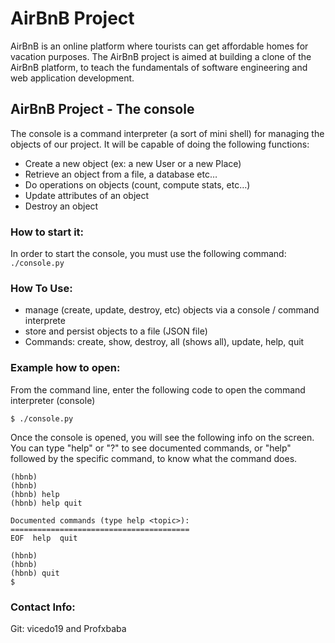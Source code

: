 # AirBnB Project
AirBnB is an online platform where tourists can get affordable homes for vacation purposes. The AirBnB project is aimed at building a clone of the AirBnB platform, to teach the fundamentals of software engineering and web application development.

## AirBnB Project - The console

The console is a command interpreter (a sort of mini shell) for managing the objects of our project.
It will be capable of doing the following functions:

- Create a new object (ex: a new User or a new Place)
- Retrieve an object from a file, a database etc…
- Do operations on objects (count, compute stats, etc…)
- Update attributes of an object
- Destroy an object

###  How to start it:
In order to start the console, you must use the following command:
```./console.py```

### How To Use:

- manage (create, update, destroy, etc) objects via a console / command interprete
- store and persist objects to a file (JSON file)
- Commands: create, show, destroy, all (shows all), update, help, quit

### Example how to open:

From the command line, enter the following code to open the command interpreter (console)
```
$ ./console.py
```
Once the console is opened, you will see the following info on the screen.
You can type "help" or "?" to see documented commands, or "help" followed by the specific command, to know what the command does.

```
(hbnb) 
(hbnb) 
(hbnb) help
(hbnb) help quit

Documented commands (type help <topic>):
========================================
EOF  help  quit

(hbnb) 
(hbnb) 
(hbnb) quit
$
```
### Contact Info:
Git: vicedo19 and Profxbaba
